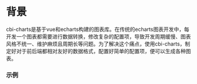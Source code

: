 # 背景

cbi-charts是基于vue和echarts构建的图表库。在传统的echarts图表开发中，每开发一个图表都需要进行数据转换，修改复杂的配置项，导致开发周期缓慢、图表风格不统一、维护麻烦且周期长等问题。为了解决这个痛点，使用cbi-charts，制定好对于前后端都相对友好的数据格式，配置好简单的配置项，便可以生成各种图表。

### 示例

<vuep template="#simple-toggle"></vuep>

<script v-pre type="text/x-template" id="simple-toggle">
<template>
  <div>
    <button @click="changeType">切换图表类型</button>
    <ve-chart :data="chartData" :settings="chartSettings"></ve-chart>
  </div>
</template>

<script>
  export default {
    data () {
      this.typeArr = ['line', 'histogram', 'pie']
      this.index = 0
      return {
        chartData: {
          columns: ['日期', '访问用户'],
          rows: [
            { '日期': '1月1日', '访问用户': 1523 },
            { '日期': '1月2日', '访问用户': 1223 },
            { '日期': '1月3日', '访问用户': 2123 },
            { '日期': '1月4日', '访问用户': 4123 },
            { '日期': '1月5日', '访问用户': 3123 },
            { '日期': '1月6日', '访问用户': 7123 }
          ]
        },
        chartSettings: { type: this.typeArr[this.index] }
      }
    },
    methods: {
      changeType: function () {
        this.index++
        if (this.index >= this.typeArr.length) { this.index = 0 }
        this.chartSettings = { type: this.typeArr[this.index] }
      }
    }
  }
</script>
</script>
